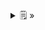 <details>
  <summary>🗒  »</summary>
<table id="card">
    <tr>
        <td align="center">
            <h3>Precondición</h3>
        </td>
    </tr>
    <tr>
        <td>
            <p>Una <b>precondición</b> es una <b>afirmación</b> asociada a una operación que debe ser satisfecha por la clase de los objetos que <b>usan</b> esa operación.</p>
            <p>Es una obligación para el objeto que usa la operación y un derecho para el objeto que la implementa.</p>
        </td>
    </tr>
</table>
</details>